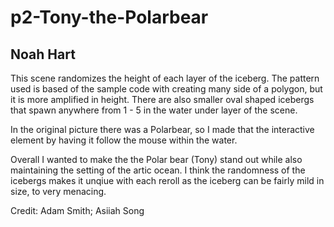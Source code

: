 # p2-Tony-the-Polarbear
## Noah Hart

This scene randomizes the height of each layer of the iceberg.
The pattern used is based of the sample code with creating many
side of a polygon, but it is more amplified in height. There
are also smaller oval shaped icebergs that spawn anywhere from 
1 - 5 in the water under layer of the scene.

In the original picture there was a Polarbear, so I made
that the interactive element by having it follow the mouse
within the water.

Overall I wanted to make the the Polar bear (Tony) stand out
while also maintaining the setting of the artic ocean. I think
the randomness of the icebergs makes it unqiue with each reroll
as the iceberg can be fairly mild in size, to very menacing.

Credit: Adam Smith; Asiiah Song
